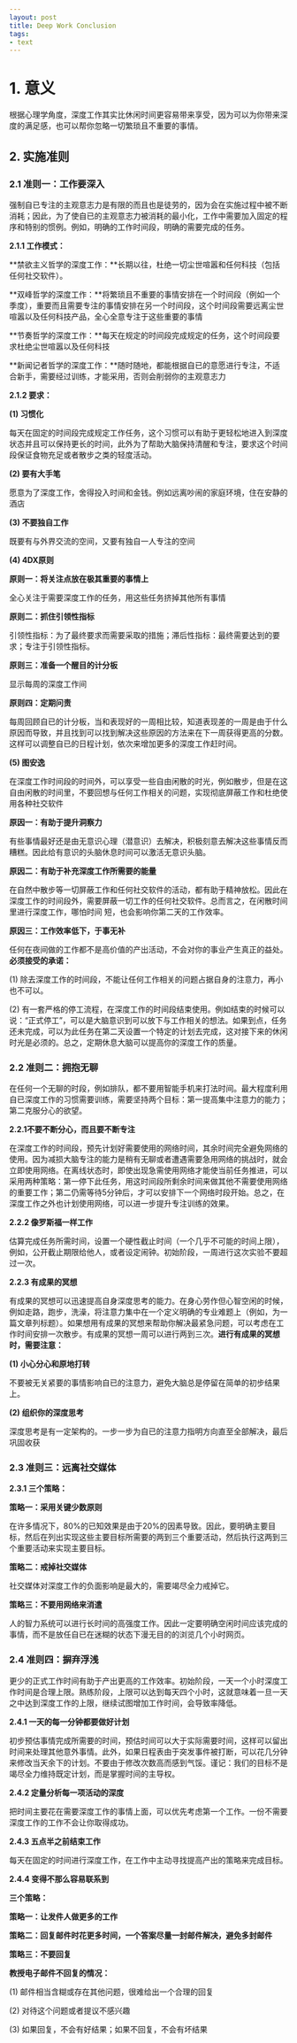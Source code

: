 ```yaml
---
layout: post
title: Deep Work Conclusion
tags: 
- text
---
```



# 1. 意义
根据心理学角度，深度工作其实比休闲时间更容易带来享受，因为可以为你带来深度的满足感，也可以帮你忽略一切繁琐且不重要的事情。

## 2. 实施准则
### 2.1 准则一：工作要深入
强制自已专注的主观意志力是有限的而且也是徒劳的，因为会在实施过程中被不断消耗；因此，为了使自已的主观意志力被消耗的最小化，工作中需要加入固定的程序和特别的惯例。例如，明确的工作时间段，明确的需要完成的任务。


**2.1.1 工作模式：**


**禁欲主义哲学的深度工作：**长期以往，杜绝一切尘世喧嚣和任何科技（包括任何社交软件）。


**双峰哲学的深度工作：**将繁琐且不重要的事情安排在一个时间段（例如一个季度），重要而且需要专注的事情安排在另一个时间段，这个时间段需要远离尘世喧嚣以及任何科技产品，全心全意专注于这些重要的事情


**节奏哲学的深度工作：**每天在规定的时间段完成规定的任务，这个时间段要求杜绝尘世喧嚣以及任何科技


**新闻记者哲学的深度工作：**随时随地，都能根据自已的意愿进行专注，不适合新手，需要经过训练，才能采用，否则会削弱你的主观意志力


**2.1.2 要求：**


**(1) 习惯化**


每天在固定的时间段完成规定工作任务，这个习惯可以有助于更轻松地进入到深度状态并且可以保持更长的时间，此外为了帮助大脑保持清醒和专注，要求这个时间段保证食物充足或者散步之类的轻度活动。


**(2) 要有大手笔**


愿意为了深度工作，舍得投入时间和金钱。例如远离吵闹的家庭环境，住在安静的酒店


**(3) 不要独自工作**


既要有与外界交流的空间，又要有独自一人专注的空间


**(4) 4DX原则**


**原则一：将关注点放在极其重要的事情上**


全心关注于需要深度工作的任务，用这些任务挤掉其他所有事情


**原则二：抓住引领性指标**


引领性指标：为了最终要求而需要采取的措施；滞后性指标：最终需要达到的要求；专注于引领性指标。

 
**原则三：准备一个醒目的计分板**


显示每周的深度工作间


**原则四：定期问责**


每周回顾自已的计分板，当和表现好的一周相比较，知道表现差的一周是由于什么原因而导致，并且找到可以找到解决这些原因的方法来在下一周获得更高的分数。这样可以调整自已的日程计划，依次来增加更多的深度工作赶时间。


**(5) 图安逸**


在深度工作时间段的时间外，可以享受一些自由闲散的时光，例如散步，但是在这自由闲散的时间里，不要回想与任何工作相关的问题，实现彻底屏蔽工作和杜绝使用各种社交软件


**原因一：有助于提升洞察力**


有些事情最好还是由无意识心理（潜意识）去解决，积极刻意去解决这些事情反而糟糕。因此给有意识的头脑休息时间可以激活无意识头脑。


**原因二：有助于补充深度工作所需要的能量**


在自然中散步等一切屏蔽工作和任何社交软件的活动，都有助于精神放松。因此在深度工作的时间段外，需要屏蔽一切工作的任何社交软件。总而言之，在闲散时间里进行深度工作，哪怕时间 短，也会影响你第二天的工作效率。


**原因三：工作效率低下，于事无补**


任何在夜间做的工作都不是高价值的产出活动，不会对你的事业产生真正的益处。**必须接受的承诺：**


(1) 除去深度工作的时间段，不能让任何工作相关的问题占据自身的注意力，再小也不可以。


(2) 有一套严格的停工流程，在深度工作的时间段结束使用。例如结束的时候可以说：“正式停工”，可以是大脑意识到可以放下与工作相关的想法。如果到点，任务还未完成，可以为此任务在第二天设置一个特定的计划去完成，这对接下来的休闲时光是必须的。总之，定期休息大脑可以提高你的深度工作的质量。


### 2.2 准则二：拥抱无聊
在任何一个无聊的时段，例如排队，都不要用智能手机来打法时间。最大程度利用自已深度工作的习惯需要训练，需要坚持两个目标：第一提高集中注意力的能力；第二克服分心的欲望。


**2.2.1不要不断分心，而且要不断专注**


在深度工作的时间段，预先计划好需要使用的网络时间，其余时间完全避免网络的使用。因为减损大脑专注的能力是稍有无聊或者遭遇需要急用网络的挑战时，就会立即使用网络。在离线状态时，即使出现急需使用网络才能使当前任务推进，可以采用两种策略：第一停下此任务，用这时间段所剩余时间来做其他不需要使用网络的重要工作；第二仍需等待5分钟后，才可以安排下一个网络时段开始。总之，在深度工作之外也计划使用网络，可以进一步提升专注训练的效果。


**2.2.2 像罗斯福一样工作**


估算完成任务所需时间，设置一个硬性截止时间（一个几乎不可能的时间上限），例如，公开截止期限给他人，或者设定闹钟。初始阶段，一周进行这次实验不要超过一次。


**2.2.3 有成果的冥想**


有成果的冥想可以迅速提高自身深度思考的能力。在身心劳作但心智空闲的时候，例如走路，跑步，洗澡，将注意力集中在一个定义明确的专业难题上（例如，为一篇文章列标题）。如果想用有成果的冥想来帮助你解决最紧急问题，可以考虑在工作时间安排一次散步。有成果的冥想一周可以进行两到三次。**进行有成果的冥想时，需要注意：**


**(1) 小心分心和原地打转**


不要被无关紧要的事情影响自已的注意力，避免大脑总是停留在简单的初步结果上。


**(2) 组织你的深度思考**


深度思考是有一定架构的。一步一步为自已的注意力指明方向直至全部解决，最后巩固收获


### 2.3 准则三：远离社交媒体
**2.3.1 三个策略：**


**策略一：采用关键少数原则**


在许多情况下，80%的已知效果是由于20%的因素导致。因此，要明确主要目标，然后在列出实现这些主要目标所需要的两到三个重要活动，然后执行这两到三个重要活动来实现主要目标。


**策略二：戒掉社交媒体**


社交媒体对深度工作的负面影响是最大的，需要竭尽全力戒掉它。


**策略三：不要用网络来消遣**


人的智力系统可以进行长时间的高强度工作。因此一定要明确空闲时间应该完成的事情，而不是放任自已在迷糊的状态下漫无目的的浏览几个小时网页。


### 2.4 准则四：摒弃浮浅
更少的正式工作时间有助于产出更高的工作效率。初始阶段，一天一个小时深度工作时间是合理上限。熟练阶段，上限可以达到每天四个小时，这就意味着一旦一天之中达到深度工作的上限，继续试图增加工作时间，会导致率降低。


**2.4.1 一天的每一分钟都要做好计划**


初步预估事情完成所需要的时间，预估时间可以大于实际需要时间，这样可以留出时间来处理其他意外事情。此外，如果日程表由于突发事件被打断，可以花几分钟来修改当天余下的计划。不要由于修改次数高而感到气馁。谨记：我们的目标不是竭尽全力维持既定计划，而是掌握时间的主导权。


**2.4.2 定量分析每一项活动的深度**


把时间主要花在需要深度工作的事情上面，可以优先考虑第一个工作。一份不需要深度工作的工作不会让你取得成功。


**2.4.3 五点半之前结束工作**


每天在固定的时间进行深度工作，在工作中主动寻找提高产出的策略来完成目标。


**2.4.4 变得不那么容易联系到**


**三个策略：**


**策略一：让发件人做更多的工作**


**策略二：回复邮件时花更多时间，一个答案尽量一封邮件解决，避免多封邮件**


**策略三：不要回复**


**教授电子邮件不回复的情况：**


(1) 邮件相当含糊或存在其他问题，很难给出一个合理的回复


(2) 对待这个问题或者提议不感兴趣


(3) 如果回复，不会有好结果；如果不回复，不会有坏结果

   



